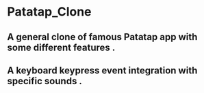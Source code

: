# Patatap_Clone
## A general clone of famous Patatap app with some different features .
## A keyboard keypress event integration with specific sounds .

